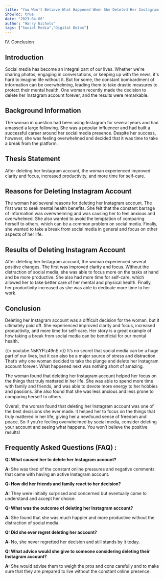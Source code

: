 ```yaml
---
title: "You Won't Believe What Happened When She Deleted Her Instagram Account Forever!"
ShowToc: true 
date: "2023-04-06"
author: "Harry Nichols" 
tags: ["Social Media","Digital Detox"]
---
```

IV. Conclusion

## Introduction

Social media has become an integral part of our lives. Whether we're sharing photos, engaging in conversations, or keeping up with the news, it's hard to imagine life without it. But for some, the constant bombardment of information can be overwhelming, leading them to take drastic measures to protect their mental health. One woman recently made the decision to delete her Instagram account forever, and the results were remarkable.

## Background Information

The woman in question had been using Instagram for several years and had amassed a large following. She was a popular influencer and had built a successful career around her social media presence. Despite her success, however, she was feeling overwhelmed and decided that it was time to take a break from the platform.

## Thesis Statement

After deleting her Instagram account, the woman experienced improved clarity and focus, increased productivity, and more time for self-care.

## Reasons for Deleting Instagram Account

The woman had several reasons for deleting her Instagram account. The first was to seek mental health benefits. She felt that the constant barrage of information was overwhelming and was causing her to feel anxious and overwhelmed. She also wanted to avoid the temptation of comparing herself to others, which can be a common problem on social media. Finally, she wanted to take a break from social media in general and focus on other aspects of her life.

## Results of Deleting Instagram Account

After deleting her Instagram account, the woman experienced several positive changes. The first was improved clarity and focus. Without the distraction of social media, she was able to focus more on the tasks at hand and be more productive. She also had more time for self-care, which allowed her to take better care of her mental and physical health. Finally, her productivity increased as she was able to dedicate more time to her work.

## Conclusion

Deleting her Instagram account was a difficult decision for the woman, but it ultimately paid off. She experienced improved clarity and focus, increased productivity, and more time for self-care. Her story is a great example of how taking a break from social media can be beneficial for our mental health.

{{< youtube NsKYFlz49nE >}} 
It’s no secret that social media can be a huge part of our lives, but it can also be a major source of stress and distraction. That’s why one woman decided to take the plunge and delete her Instagram account forever. What happened next was nothing short of amazing. 

The woman found that deleting her Instagram account helped her focus on the things that truly mattered in her life. She was able to spend more time with family and friends, and was able to devote more energy to her hobbies and passions. She also found that she was less anxious and less prone to comparing herself to others. 

Overall, the woman found that deleting her Instagram account was one of the best decisions she ever made. It helped her to focus on the things that truly mattered in her life, giving her a newfound sense of freedom and peace. So if you’re feeling overwhelmed by social media, consider deleting your account and seeing what happens. You won’t believe the positive results!

## Frequently Asked Questions (FAQ) :
**Q: What caused her to delete her Instagram account?**

**A:** She was tired of the constant online pressures and negative comments that came with having an active Instagram account.

**Q: How did her friends and family react to her decision?**

**A:** They were initially surprised and concerned but eventually came to understand and accept her choice.

**Q: What was the outcome of deleting her Instagram account?**

**A:** She found that she was much happier and more productive without the distraction of social media.

**Q: Did she ever regret deleting her account?**

**A:** No, she never regretted her decision and still stands by it today.

**Q: What advice would she give to someone considering deleting their Instagram account?**

**A:** She would advise them to weigh the pros and cons carefully and to make sure that they are prepared to live without the constant online presence.


